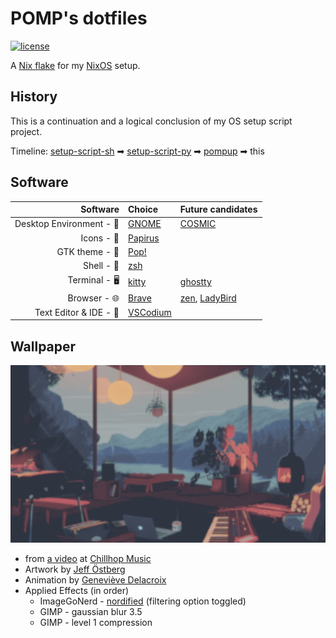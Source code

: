 # POMP's dotfiles

[![license](https://img.shields.io/github/license/developomp/.dotfiles?style=for-the-badge&color=yellow)](./LICENSE)

<!-- ## Gallery

![screenshot](.github/res/result1.png)

![result image 2](.github/res/result2.png)

-->

A [Nix flake](https://wiki.nixos.org/wiki/Flakes) for my [NixOS](https://nixos.org) setup.

## History

This is a continuation and a logical conclusion of my OS setup script project.

Timeline: [setup-script-sh](https://github.com/developomp/setup-script-sh) ➡ [setup-script-py](https://github.com/developomp/setup-script-py) ➡ [pompup](https://github.com/developomp/pompup) ➡ this

## Software

|                 Software | Choice                                                                  | Future candidates                                                                                      |
| -----------------------: | :---------------------------------------------------------------------- | ------------------------------------------------------------------------------------------------------ |
| Desktop Environment - 🚀 | [GNOME](https://www.gnome.org)                                          | [COSMIC](https://github.com/pop-os/cosmic-epoch)                                                       |
|               Icons - 💎 | [Papirus](https://github.com/PapirusDevelopmentTeam/papirus-icon-theme) |                                                                                                        |
|           GTK theme - 🎨 | [Pop!](https://github.com/pop-os/gtk-theme)                             |                                                                                                        |
|               Shell - 🐚 | [zsh](https://github.com/zsh-users/zsh)                                 |                                                                                                        |
|            Terminal - 🖥️ | [kitty](https://github.com/kovidgoyal/kitty)                            | [ghostty](https://github.com/ghostty-org/ghostty)                                                      |
|             Browser - 🌐 | [Brave](https://github.com/brave/brave-browser)                         | [zen](https://github.com/zen-browser/desktop), [LadyBird](https://github.com/LadybirdBrowser/ladybird) |
|   Text Editor & IDE - 📝 | [VSCodium](https://github.com/VSCodium/vscodium)                        |                                                                                                        |

## Wallpaper

![wallpaper](wallpaper.png)

- from [a video](https://www.youtube.com/watch?v=QEWV6fiYaDU) at [Chillhop Music](https://www.youtube.com/channel/UCOxqgCwgOqC2lMqC5PYz_Dg)
- Artwork by [Jeff Östberg](https://jeffostberg.se)
- Animation by [Geneviève Delacroix](http://www.genevievelacroix.com)
- Applied Effects (in order)
  - ImageGoNerd - [nordified](https://github.com/Schrodinger-Hat/ImageGoNord) (filtering option toggled)
  - GIMP - gaussian blur 3.5
  - GIMP - level 1 compression
